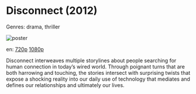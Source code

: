 # Disconnect (2012)

Genres: drama, thriller

![poster](http://image.tmdb.org/t/p/w500/kTLcEBTPzptlBP8auLRlK8KTKvV.jpg)

en:
  [720p](magnet:?xt=urn:btih:F6F84C80AE7F898D6D34BD9C3CAAEE2C77953DD6&tr=udp://glotorrents.pw:6969/announce&tr=udp://tracker.opentrackr.org:1337/announce&tr=udp://torrent.gresille.org:80/announce&tr=udp://tracker.openbittorrent.com:80&tr=udp://tracker.coppersurfer.tk:6969&tr=udp://tracker.leechers-paradise.org:6969&tr=udp://p4p.arenabg.ch:1337&tr=udp://tracker.internetwarriors.net:1337)
  [1080p](magnet:?xt=urn:btih:09D6276EF2EF4FEBFE7C45C544B74C19B732C430&tr=udp://glotorrents.pw:6969/announce&tr=udp://tracker.opentrackr.org:1337/announce&tr=udp://torrent.gresille.org:80/announce&tr=udp://tracker.openbittorrent.com:80&tr=udp://tracker.coppersurfer.tk:6969&tr=udp://tracker.leechers-paradise.org:6969&tr=udp://p4p.arenabg.ch:1337&tr=udp://tracker.internetwarriors.net:1337)
  


Disconnect interweaves multiple storylines about people searching for human connection in today’s wired world. Through poignant turns that are both harrowing and touching, the stories intersect with surprising twists that expose a shocking reality into our daily use of technology that mediates and defines our relationships and ultimately our lives.